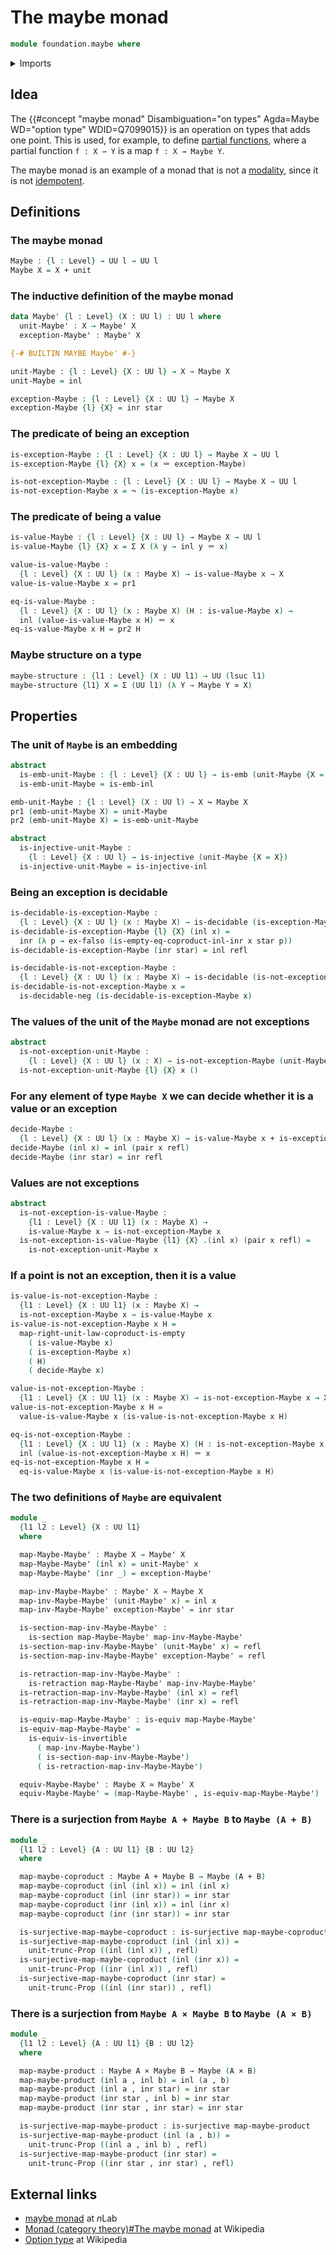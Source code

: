 # The maybe monad

```agda
module foundation.maybe where
```

<details><summary>Imports</summary>

```agda
open import foundation.cartesian-product-types
open import foundation.coproduct-types
open import foundation.decidable-types
open import foundation.dependent-pair-types
open import foundation.equality-coproduct-types
open import foundation.propositional-truncations
open import foundation.surjective-maps
open import foundation.type-arithmetic-empty-type
open import foundation.unit-type
open import foundation.universe-levels

open import foundation-core.embeddings
open import foundation-core.empty-types
open import foundation-core.equivalences
open import foundation-core.identity-types
open import foundation-core.injective-maps
open import foundation-core.negation
open import foundation-core.retractions
open import foundation-core.sections
```

</details>

## Idea

The
{{#concept "maybe monad" Disambiguation="on types" Agda=Maybe WD="option type" WDID=Q7099015}}
is an operation on types that adds one point. This is used, for example, to
define [partial functions](foundation.partial-functions.md), where a partial
function `f : X ⇀ Y` is a map `f : X → Maybe Y`.

The maybe monad is an example of a monad that is not a
[modality](orthogonal-factorization-systems.higher-modalities.md), since it is
not [idempotent](foundation.idempotent-maps.md).

## Definitions

### The maybe monad

```agda
Maybe : {l : Level} → UU l → UU l
Maybe X = X + unit
```

### The inductive definition of the maybe monad

```agda
data Maybe' {l : Level} (X : UU l) : UU l where
  unit-Maybe' : X → Maybe' X
  exception-Maybe' : Maybe' X

{-# BUILTIN MAYBE Maybe' #-}

unit-Maybe : {l : Level} {X : UU l} → X → Maybe X
unit-Maybe = inl

exception-Maybe : {l : Level} {X : UU l} → Maybe X
exception-Maybe {l} {X} = inr star
```

### The predicate of being an exception

```agda
is-exception-Maybe : {l : Level} {X : UU l} → Maybe X → UU l
is-exception-Maybe {l} {X} x = (x ＝ exception-Maybe)

is-not-exception-Maybe : {l : Level} {X : UU l} → Maybe X → UU l
is-not-exception-Maybe x = ¬ (is-exception-Maybe x)
```

### The predicate of being a value

```agda
is-value-Maybe : {l : Level} {X : UU l} → Maybe X → UU l
is-value-Maybe {l} {X} x = Σ X (λ y → inl y ＝ x)

value-is-value-Maybe :
  {l : Level} {X : UU l} (x : Maybe X) → is-value-Maybe x → X
value-is-value-Maybe x = pr1

eq-is-value-Maybe :
  {l : Level} {X : UU l} (x : Maybe X) (H : is-value-Maybe x) →
  inl (value-is-value-Maybe x H) ＝ x
eq-is-value-Maybe x H = pr2 H
```

### Maybe structure on a type

```agda
maybe-structure : {l1 : Level} (X : UU l1) → UU (lsuc l1)
maybe-structure {l1} X = Σ (UU l1) (λ Y → Maybe Y ≃ X)
```

## Properties

### The unit of `Maybe` is an embedding

```agda
abstract
  is-emb-unit-Maybe : {l : Level} {X : UU l} → is-emb (unit-Maybe {X = X})
  is-emb-unit-Maybe = is-emb-inl

emb-unit-Maybe : {l : Level} (X : UU l) → X ↪ Maybe X
pr1 (emb-unit-Maybe X) = unit-Maybe
pr2 (emb-unit-Maybe X) = is-emb-unit-Maybe

abstract
  is-injective-unit-Maybe :
    {l : Level} {X : UU l} → is-injective (unit-Maybe {X = X})
  is-injective-unit-Maybe = is-injective-inl
```

### Being an exception is decidable

```agda
is-decidable-is-exception-Maybe :
  {l : Level} {X : UU l} (x : Maybe X) → is-decidable (is-exception-Maybe x)
is-decidable-is-exception-Maybe {l} {X} (inl x) =
  inr (λ p → ex-falso (is-empty-eq-coproduct-inl-inr x star p))
is-decidable-is-exception-Maybe (inr star) = inl refl

is-decidable-is-not-exception-Maybe :
  {l : Level} {X : UU l} (x : Maybe X) → is-decidable (is-not-exception-Maybe x)
is-decidable-is-not-exception-Maybe x =
  is-decidable-neg (is-decidable-is-exception-Maybe x)
```

### The values of the unit of the `Maybe` monad are not exceptions

```agda
abstract
  is-not-exception-unit-Maybe :
    {l : Level} {X : UU l} (x : X) → is-not-exception-Maybe (unit-Maybe x)
  is-not-exception-unit-Maybe {l} {X} x ()
```

### For any element of type `Maybe X` we can decide whether it is a value or an exception

```agda
decide-Maybe :
  {l : Level} {X : UU l} (x : Maybe X) → is-value-Maybe x + is-exception-Maybe x
decide-Maybe (inl x) = inl (pair x refl)
decide-Maybe (inr star) = inr refl
```

### Values are not exceptions

```agda
abstract
  is-not-exception-is-value-Maybe :
    {l1 : Level} {X : UU l1} (x : Maybe X) →
    is-value-Maybe x → is-not-exception-Maybe x
  is-not-exception-is-value-Maybe {l1} {X} .(inl x) (pair x refl) =
    is-not-exception-unit-Maybe x
```

### If a point is not an exception, then it is a value

```agda
is-value-is-not-exception-Maybe :
  {l1 : Level} {X : UU l1} (x : Maybe X) →
  is-not-exception-Maybe x → is-value-Maybe x
is-value-is-not-exception-Maybe x H =
  map-right-unit-law-coproduct-is-empty
    ( is-value-Maybe x)
    ( is-exception-Maybe x)
    ( H)
    ( decide-Maybe x)

value-is-not-exception-Maybe :
  {l1 : Level} {X : UU l1} (x : Maybe X) → is-not-exception-Maybe x → X
value-is-not-exception-Maybe x H =
  value-is-value-Maybe x (is-value-is-not-exception-Maybe x H)

eq-is-not-exception-Maybe :
  {l1 : Level} {X : UU l1} (x : Maybe X) (H : is-not-exception-Maybe x) →
  inl (value-is-not-exception-Maybe x H) ＝ x
eq-is-not-exception-Maybe x H =
  eq-is-value-Maybe x (is-value-is-not-exception-Maybe x H)
```

### The two definitions of `Maybe` are equivalent

```agda
module _
  {l1 l2 : Level} {X : UU l1}
  where

  map-Maybe-Maybe' : Maybe X → Maybe' X
  map-Maybe-Maybe' (inl x) = unit-Maybe' x
  map-Maybe-Maybe' (inr _) = exception-Maybe'

  map-inv-Maybe-Maybe' : Maybe' X → Maybe X
  map-inv-Maybe-Maybe' (unit-Maybe' x) = inl x
  map-inv-Maybe-Maybe' exception-Maybe' = inr star

  is-section-map-inv-Maybe-Maybe' :
    is-section map-Maybe-Maybe' map-inv-Maybe-Maybe'
  is-section-map-inv-Maybe-Maybe' (unit-Maybe' x) = refl
  is-section-map-inv-Maybe-Maybe' exception-Maybe' = refl

  is-retraction-map-inv-Maybe-Maybe' :
    is-retraction map-Maybe-Maybe' map-inv-Maybe-Maybe'
  is-retraction-map-inv-Maybe-Maybe' (inl x) = refl
  is-retraction-map-inv-Maybe-Maybe' (inr x) = refl

  is-equiv-map-Maybe-Maybe' : is-equiv map-Maybe-Maybe'
  is-equiv-map-Maybe-Maybe' =
    is-equiv-is-invertible
      ( map-inv-Maybe-Maybe')
      ( is-section-map-inv-Maybe-Maybe')
      ( is-retraction-map-inv-Maybe-Maybe')

  equiv-Maybe-Maybe' : Maybe X ≃ Maybe' X
  equiv-Maybe-Maybe' = (map-Maybe-Maybe' , is-equiv-map-Maybe-Maybe')
```

### There is a surjection from `Maybe A + Maybe B` to `Maybe (A + B)`

```agda
module _
  {l1 l2 : Level} {A : UU l1} {B : UU l2}
  where

  map-maybe-coproduct : Maybe A + Maybe B → Maybe (A + B)
  map-maybe-coproduct (inl (inl x)) = inl (inl x)
  map-maybe-coproduct (inl (inr star)) = inr star
  map-maybe-coproduct (inr (inl x)) = inl (inr x)
  map-maybe-coproduct (inr (inr star)) = inr star

  is-surjective-map-maybe-coproduct : is-surjective map-maybe-coproduct
  is-surjective-map-maybe-coproduct (inl (inl x)) =
    unit-trunc-Prop ((inl (inl x)) , refl)
  is-surjective-map-maybe-coproduct (inl (inr x)) =
    unit-trunc-Prop ((inr (inl x)) , refl)
  is-surjective-map-maybe-coproduct (inr star) =
    unit-trunc-Prop ((inl (inr star)) , refl)
```

### There is a surjection from `Maybe A × Maybe B` to `Maybe (A × B)`

```agda
module _
  {l1 l2 : Level} {A : UU l1} {B : UU l2}
  where

  map-maybe-product : Maybe A × Maybe B → Maybe (A × B)
  map-maybe-product (inl a , inl b) = inl (a , b)
  map-maybe-product (inl a , inr star) = inr star
  map-maybe-product (inr star , inl b) = inr star
  map-maybe-product (inr star , inr star) = inr star

  is-surjective-map-maybe-product : is-surjective map-maybe-product
  is-surjective-map-maybe-product (inl (a , b)) =
    unit-trunc-Prop ((inl a , inl b) , refl)
  is-surjective-map-maybe-product (inr star) =
    unit-trunc-Prop ((inr star , inr star) , refl)
```

## External links

- [maybe monad](https://ncatlab.org/nlab/show/maybe+monad) at $n$Lab
- [Monad (category theory)#The maybe monad](<https://en.wikipedia.org/wiki/Monad_(category_theory)#The_maybe_monad>)
  at Wikipedia
- [Option type](https://en.wikipedia.org/wiki/Option_type) at Wikipedia
